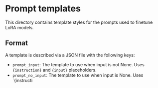 # Prompt templates

This directory contains template styles for the prompts used to finetune LoRA models.

## Format

A template is described via a JSON file with the following keys:

- `prompt_input`: The template to use when input is not None. Uses `{instruction}` and `{input}` placeholders.
- `prompt_no_input`: The template to use when input is None. Uses `{instructi